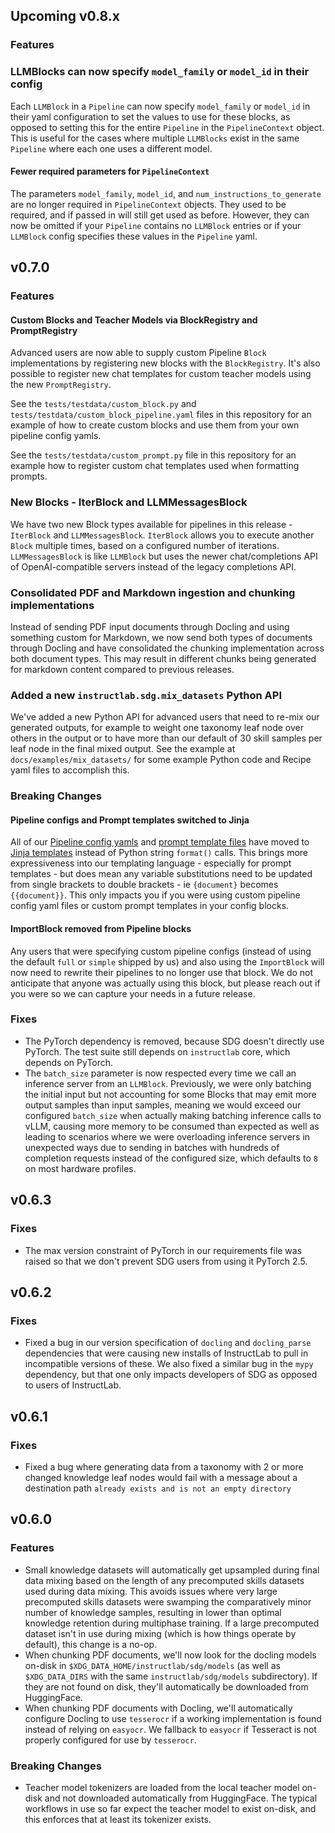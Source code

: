## Upcoming v0.8.x

### Features

### LLMBlocks can now specify `model_family` or `model_id` in their config

Each `LLMBlock` in a `Pipeline` can now specify `model_family` or `model_id` in their yaml configuration to set the values to use for these blocks, as opposed to setting this for the entire `Pipeline` in the `PipelineContext` object. This is useful for the cases where multiple `LLMBlocks` exist in the same `Pipeline` where each one uses a different model.

#### Fewer required parameters for `PipelineContext`

The parameters `model_family`, `model_id`, and `num_instructions_to_generate` are no longer required in `PipelineContext` objects. They used to be required, and if passed in will still get used as before. However, they can now be omitted if your `Pipeline` contains no `LLMBlock` entries or if your `LLMBlock` config specifies these values in the `Pipeline` yaml.

## v0.7.0

### Features

#### Custom Blocks and Teacher Models via BlockRegistry and PromptRegistry

Advanced users are now able to supply custom Pipeline `Block` implementations by registering new blocks with the `BlockRegistry`. It's also possible to register new chat templates for custom teacher models using the new `PromptRegistry`.

See the `tests/testdata/custom_block.py` and `tests/testdata/custom_block_pipeline.yaml` files in this repository for an example of how to create custom blocks and use them from your own pipeline config yamls.

See the `tests/testdata/custom_prompt.py` file in this repository for an example how to register custom chat templates used when formatting prompts.

### New Blocks - IterBlock and LLMMessagesBlock

We have two new Block types available for pipelines in this release - `IterBlock` and `LLMMessagesBlock`. `IterBlock` allows you to execute another `Block` multiple times, based on a configured number of iterations. `LLMMessagesBlock` is like `LLMBlock` but uses the newer chat/completions API of OpenAI-compatible servers instead of the legacy completions API.

### Consolidated PDF and Markdown ingestion and chunking implementations

Instead of sending PDF input documents through Docling and using something custom for Markdown, we now send both types of documents through Docling and have consolidated the chunking implementation across both document types. This may result in different chunks being generated for markdown content compared to previous releases.

### Added a new `instructlab.sdg.mix_datasets` Python API

We've added a new Python API for advanced users that need to re-mix our generated outputs, for example to weight one taxonomy leaf node over others in the output or to have more than our default of 30 skill samples per leaf node in the final mixed output. See the example at `docs/examples/mix_datasets/` for some example Python code and Recipe yaml files to accomplish this.

### Breaking Changes

#### Pipeline configs and Prompt templates switched to Jinja

All of our [Pipeline config yamls](src/instructlab/sdg/pipelines) and [prompt template files](src/instructlab/sdg/configs) have moved to [Jinja templates](https://pypi.org/project/Jinja2/) instead of Python string `format()` calls. This brings more expressiveness into our templating language - especially for prompt templates - but does mean any variable substitutions need to be updated from single brackets to double brackets - ie `{document}` becomes `{{document}}`. This only impacts you if you were using custom pipeline config yaml files or custom prompt templates in your config blocks.

#### ImportBlock removed from Pipeline blocks

Any users that were specifying custom pipeline configs (instead of using the default `full` or `simple` shipped by us) and also using the `ImportBlock` will now need to rewrite their pipelines to no longer use that block. We do not anticipate that anyone was actually using this block, but please reach out if you were so we can capture your needs in a future release.

### Fixes

* The PyTorch dependency is removed, because SDG doesn't directly use PyTorch. The test suite still depends on `instructlab` core, which depends on PyTorch.
* The `batch_size` parameter is now respected every time we call an inference server from an `LLMBlock`. Previously, we were only batching the initial input but not accounting for some Blocks that may emit more output samples than input samples, meaning we would exceed our configured `batch_size` when actually making batching inference calls to vLLM, causing more memory to be consumed than expected as well as leading to scenarios where we were overloading inference servers in unexpected ways due to sending in batches with hundreds of completion requests instead of the configured size, which defaults to `8` on most hardware profiles.

## v0.6.3

### Fixes

* The max version constraint of PyTorch in our requirements file was raised so that we don't prevent SDG users from using it PyTorch 2.5.

## v0.6.2

### Fixes

* Fixed a bug in our version specification of `docling` and `docling_parse` dependencies that were causing new installs of InstructLab to pull in incompatible versions of these. We also fixed a similar bug in the `mypy` dependency, but that one only impacts developers of SDG as opposed to users of InstructLab.

## v0.6.1

### Fixes

* Fixed a bug where generating data from a taxonomy with 2 or more changed knowledge leaf nodes would fail with a message about a destination path `already exists and is not an empty directory`

## v0.6.0

### Features

* Small knowledge datasets will automatically get upsampled during final data mixing based on the length of any precomputed skills datasets used during data mixing. This avoids issues where very large precomputed skills datasets were swamping the comparatively minor number of knowledge samples, resulting in lower than optimal knowledge retention during multiphase training. If a large precomputed dataset isn't in use during mixing (which is how things operate by default), this change is a no-op.
* When chunking PDF documents, we'll now look for the docling models on-disk in `$XDG_DATA_HOME/instructlab/sdg/models` (as well as `$XDG_DATA_DIRS` with the same `instructlab/sdg/models` subdirectory). If they are not found on disk, they'll automatically be downloaded from HuggingFace.
* When chunking PDF documents with Docling, we'll automatically configure Docling to use `tesserocr` if a working implementation is found instead of relying on `easyocr`. We fallback to `easyocr` if Tesseract is not properly configured for use by `tesserocr`.

### Breaking Changes

* Teacher model tokenizers are loaded from the local teacher model on-disk and not downloaded automatically from HuggingFace. The typical workflows in use so far expect the teacher model to exist on-disk, and this enforces that at least its tokenizer exists.
